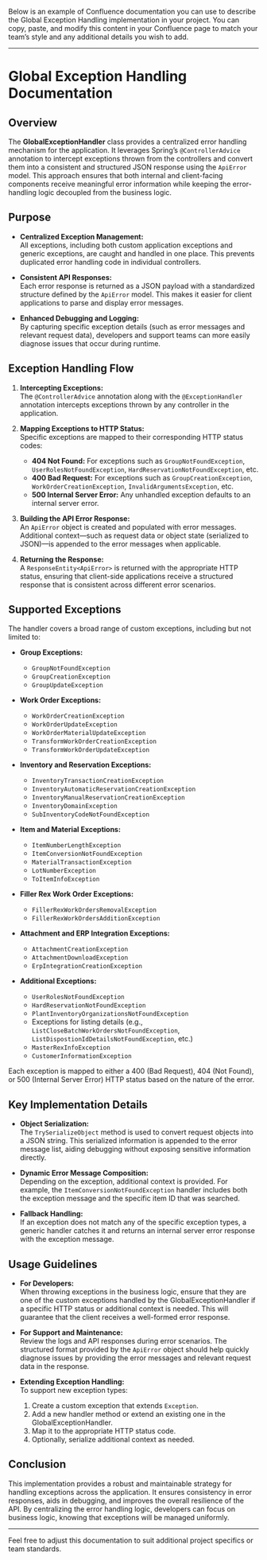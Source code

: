Below is an example of Confluence documentation you can use to describe the Global Exception Handling implementation in your project. You can copy, paste, and modify this content in your Confluence page to match your team’s style and any additional details you wish to add.

---

# Global Exception Handling Documentation

## Overview

The **GlobalExceptionHandler** class provides a centralized error handling mechanism for the application. It leverages Spring’s `@ControllerAdvice` annotation to intercept exceptions thrown from the controllers and convert them into a consistent and structured JSON response using the `ApiError` model. This approach ensures that both internal and client-facing components receive meaningful error information while keeping the error-handling logic decoupled from the business logic.

## Purpose

- **Centralized Exception Management:**  
  All exceptions, including both custom application exceptions and generic exceptions, are caught and handled in one place. This prevents duplicated error handling code in individual controllers.

- **Consistent API Responses:**  
  Each error response is returned as a JSON payload with a standardized structure defined by the `ApiError` model. This makes it easier for client applications to parse and display error messages.

- **Enhanced Debugging and Logging:**  
  By capturing specific exception details (such as error messages and relevant request data), developers and support teams can more easily diagnose issues that occur during runtime.

## Exception Handling Flow

1. **Intercepting Exceptions:**  
   The `@ControllerAdvice` annotation along with the `@ExceptionHandler` annotation intercepts exceptions thrown by any controller in the application.

2. **Mapping Exceptions to HTTP Status:**  
   Specific exceptions are mapped to their corresponding HTTP status codes:
   - **404 Not Found:** For exceptions such as `GroupNotFoundException`, `UserRolesNotFoundException`, `HardReservationNotFoundException`, etc.
   - **400 Bad Request:** For exceptions such as `GroupCreationException`, `WorkOrderCreationException`, `InvalidArgumentsException`, etc.
   - **500 Internal Server Error:** Any unhandled exception defaults to an internal server error.

3. **Building the API Error Response:**  
   An `ApiError` object is created and populated with error messages. Additional context—such as request data or object state (serialized to JSON)—is appended to the error messages when applicable.

4. **Returning the Response:**  
   A `ResponseEntity<ApiError>` is returned with the appropriate HTTP status, ensuring that client-side applications receive a structured response that is consistent across different error scenarios.

## Supported Exceptions

The handler covers a broad range of custom exceptions, including but not limited to:

- **Group Exceptions:**  
  - `GroupNotFoundException`
  - `GroupCreationException`
  - `GroupUpdateException`

- **Work Order Exceptions:**  
  - `WorkOrderCreationException`
  - `WorkOrderUpdateException`
  - `WorkOrderMaterialUpdateException`
  - `TransformWorkOrderCreationException`
  - `TransformWorkOrderUpdateException`

- **Inventory and Reservation Exceptions:**  
  - `InventoryTransactionCreationException`
  - `InventoryAutomaticReservationCreationException`
  - `InventoryManualReservationCreationException`
  - `InventoryDomainException`
  - `SubInventoryCodeNotFoundException`
  
- **Item and Material Exceptions:**  
  - `ItemNumberLengthException`
  - `ItemConversionNotFoundException`
  - `MaterialTransactionException`
  - `LotNumberException`
  - `ToItemInfoException`
  
- **Filler Rex Work Order Exceptions:**  
  - `FillerRexWorkOrdersRemovalException`
  - `FillerRexWorkOrdersAdditionException`
  
- **Attachment and ERP Integration Exceptions:**  
  - `AttachmentCreationException`
  - `AttachmentDownloadException`
  - `ErpIntegrationCreationException`
  
- **Additional Exceptions:**  
  - `UserRolesNotFoundException`
  - `HardReservationNotFoundException`
  - `PlantInventoryOrganizationsNotFoundException`
  - Exceptions for listing details (e.g., `ListCloseBatchWorkOrdersNotFoundException`, `ListDispostionIdDetailsNotFoundException`, etc.)
  - `MasterRexInfoException`
  - `CustomerInformationException`

Each exception is mapped to either a 400 (Bad Request), 404 (Not Found), or 500 (Internal Server Error) HTTP status based on the nature of the error.

## Key Implementation Details

- **Object Serialization:**  
  The `TrySerializeObject` method is used to convert request objects into a JSON string. This serialized information is appended to the error message list, aiding debugging without exposing sensitive information directly.

- **Dynamic Error Message Composition:**  
  Depending on the exception, additional context is provided. For example, the `ItemConversionNotFoundException` handler includes both the exception message and the specific item ID that was searched.

- **Fallback Handling:**  
  If an exception does not match any of the specific exception types, a generic handler catches it and returns an internal server error response with the exception message.

## Usage Guidelines

- **For Developers:**  
  When throwing exceptions in the business logic, ensure that they are one of the custom exceptions handled by the GlobalExceptionHandler if a specific HTTP status or additional context is needed. This will guarantee that the client receives a well-formed error response.

- **For Support and Maintenance:**  
  Review the logs and API responses during error scenarios. The structured format provided by the `ApiError` object should help quickly diagnose issues by providing the error messages and relevant request data in the response.

- **Extending Exception Handling:**  
  To support new exception types:
  1. Create a custom exception that extends `Exception`.
  2. Add a new handler method or extend an existing one in the GlobalExceptionHandler.
  3. Map it to the appropriate HTTP status code.
  4. Optionally, serialize additional context as needed.

## Conclusion

This implementation provides a robust and maintainable strategy for handling exceptions across the application. It ensures consistency in error responses, aids in debugging, and improves the overall resilience of the API. By centralizing the error handling logic, developers can focus on business logic, knowing that exceptions will be managed uniformly.

---

Feel free to adjust this documentation to suit additional project specifics or team standards.